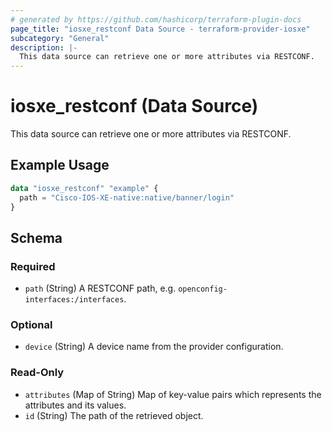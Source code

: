 ```yaml
---
# generated by https://github.com/hashicorp/terraform-plugin-docs
page_title: "iosxe_restconf Data Source - terraform-provider-iosxe"
subcategory: "General"
description: |-
  This data source can retrieve one or more attributes via RESTCONF.
---
```


# iosxe_restconf (Data Source)

This data source can retrieve one or more attributes via RESTCONF.

## Example Usage

```terraform
data "iosxe_restconf" "example" {
  path = "Cisco-IOS-XE-native:native/banner/login"
}
```

<!-- schema generated by tfplugindocs -->
## Schema

### Required

- `path` (String) A RESTCONF path, e.g. `openconfig-interfaces:/interfaces`.

### Optional

- `device` (String) A device name from the provider configuration.

### Read-Only

- `attributes` (Map of String) Map of key-value pairs which represents the attributes and its values.
- `id` (String) The path of the retrieved object.


